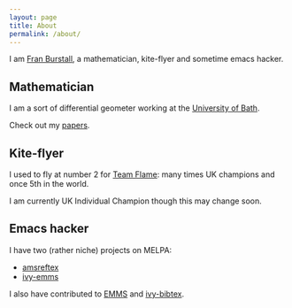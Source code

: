 ```yaml
---
layout: page
title: About
permalink: /about/
---
```


I am [Fran
Burstall](https://people.bath.ac.uk/feb/home.html), a mathematician, kite-flyer and sometime emacs hacker.

## Mathematician

I am a sort of differential geometer working at the
[University of Bath](https://www.bath.ac.uk).

Check out my
[papers](https://people.bath.ac.uk/feb/papers.html).

## Kite-flyer

I used to fly at number 2 for [Team
Flame](http://www.teamflame.co.uk/): many times UK champions
and once 5th in the world.

I am currently UK Individual Champion though this may change soon.

## Emacs hacker

I have two (rather niche) projects on MELPA:

* [amsreftex](https://melpa.org/#/amsreftex)
* [ivy-emms](https://melpa.org/#/ivy-emms)

I also have contributed to
[EMMS](https://www.gnu.org/software/emms/) and
[ivy-bibtex](https://github.com/tmalsburg/helm-bibtex).


